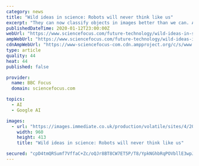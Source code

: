 ```yaml
---
category: news
title: "Wild ideas in science: Robots will never think like us"
excerpt: "They can now classify objects in images better than we can. And as IBM and Google’s DeepMind have demonstrated, they can beat us at games such as chess and Go, and even achieve the highest rank in the computer game StarCraft II. But at the same time, AI systems are inhuman. Even inhumane. Our AIs do not comprehend our world or their place ..."
publishedDateTime: 2020-01-12T23:00:00Z
webUrl: "https://www.sciencefocus.com/future-technology/wild-ideas-in-science-robots-will-never-think-like-us/"
ampWebUrl: "https://www.sciencefocus.com/future-technology/wild-ideas-in-science-robots-will-never-think-like-us/amp/"
cdnAmpWebUrl: "https://www-sciencefocus-com.cdn.ampproject.org/c/s/www.sciencefocus.com/future-technology/wild-ideas-in-science-robots-will-never-think-like-us/amp/"
type: article
quality: 44
heat: 44
published: false

provider:
  name: BBC Focus
  domain: sciencefocus.com

topics:
  - AI
  - Google AI

images:
  - url: "https://images.immediate.co.uk/production/volatile/sites/4/2020/01/cover-illo-ab70bc0.jpg?quality=90&resize=960,413"
    width: 960
    height: 413
    title: "Wild ideas in science: Robots will never think like us"

secured: "cpD4tmQRSumf7VffaC+Zc/oQJr8BT8CW7ET5P/T8/YpkNGhbRqPOVbllE3wpJOV7i2NwH1MRk/yj0LcxsOU0sw3KWBYU5X2OxxCVKkDy9cf5thXO8bOuEUi3X8h/cdFuaa+Lt7tPSnUKLVvO48F5ZtfIiWtyiYalgad/AR0ZY8FXS97IuAPKcg7RAsU+35cwsrtpS8kv/mKNylzpcOyG1YNmnvDoEhyriTqpQx7KkMC+wlwaoTVG2JJyNhKlsxEv6V1U4KNccIkdrubgdoWIoP3UZ0LpqmTsJ0tMRlj3h8i7F9gBzkDteez6ubLModIxTbz9FjNz/t7YgXWC36qkUGgGMOa6ysNEbvaI9UEhBUGlfhHXTc7wOS8eoDdxPG12WyLN+hcyJDzlIM5WmKoAR2Brr2WyhkoZXE+v0k5rtgj4y/C50KNHwwt1nEmxdNOGwbtw/7dFYmFFPVAF1FSLzw==;rYpDW6ZlhZ897siNC2x64Q=="
---
```


